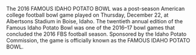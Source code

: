 The 2016 FAMOUS IDAHO POTATO BOWL was a post-season American college football bowl game played on Thursday, December 22, at Albertsons Stadium in Boise, Idaho. The twentieth annual edition of the Famous Idaho Potato Bowl was one of the 2016–17 bowl games that concluded the 2016 FBS football season. Sponsored by the Idaho Potato Commission, the game is officially known as the FAMOUS IDAHO POTATO BOWL.
